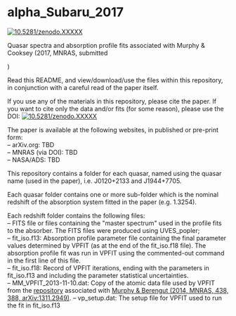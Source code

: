# alpha_Subaru_2017
<a href="https://zenodo.org/badge/latestdoi/20001/MTMurphy77/alpha_Subaru_2017"><img src="https://zenodo.org/badge/20001/MTMurphy77/alpha_Subaru_2017.svg" alt="10.5281/zenodo.XXXXX"></a>

Quasar spectra and absorption profile fits associated with Murphy &amp; Cooksey (2017, MNRAS, submitted
<!---
<a href="http://dx.doi.org/10.1093/mnras/stw1482">doi:10.5281/zenodo.51504</a>, <a href="http://arxiv.org/abs/1606.06293">arXiv:1606.06293</a>
-->
)

Read this README, and view/download/use the files within this repository, in conjunction with a careful read of the paper itself.

If you use any of the materials in this repository, please cite the paper. If you want to cite only the data and/or fits (for some reason), please use the DOI: <a href="https://zenodo.org/badge/latestdoi/20001/MTMurphy77/alpha_Subaru_2017"><img src="https://zenodo.org/badge/20001/MTMurphy77/alpha_Subaru_2016.svg" alt="10.5281/zenodo.XXXXX"></a>

The paper is available at the following websites, in published or pre-print form:<br>
&ndash; arXiv.org: TBD<br>
&ndash; MNRAS (via DOI): TBD<br>
&ndash; NASA/ADS: TBD<br>

This repository contains a folder for each quasar, named using the quasar name (used in the paper), i.e. J0120+2133 and J1944+7705.

Each quasar folder contains one or more sub-folder which is the nominal redshift of the absorption system fitted in the paper (e.g. 1.3254).

Each redshift folder contains the following files:<br>
&ndash; FITS file or files containing the "master spectrum" used in the profile fits to the absorber. The FITS files were produced using UVES_popler;<br>
&ndash; fit_iso.f13: Absorption profile parameter file containing the final parameter values determined by VPFIT (as at the end of the fit_iso.f18 file). The absorption profile fit was run in VPFIT using the commented-out command in the first line of this file.<br>
&ndash; fit_iso.f18: Record of VPFIT iterations, ending with the parameters in fit_iso.f13 and including the parameter statistical uncertainties.<br>
&ndash; MM_VPFIT_2013-11-10.dat: Copy of the atomic data file used by VPFIT from the <a href="https://github.com/MTMurphy77/MMatomdat">repository</a> associated with <a href="http://adsabs.harvard.edu/abs/2014MNRAS.438..388M">Murphy & Berengut (2014, MNRAS, 438, 388, arXiv:1311.2949)</a>.
&ndash; vp_setup.dat: The setup file for VPFIT used to run the fit in fit_iso.f13
